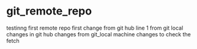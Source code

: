  # git_remote_repo
testinng first remote repo
first change from git hub
line 1 from git local
changes in git hub
changes from git_local machine
changes to check the fetch

